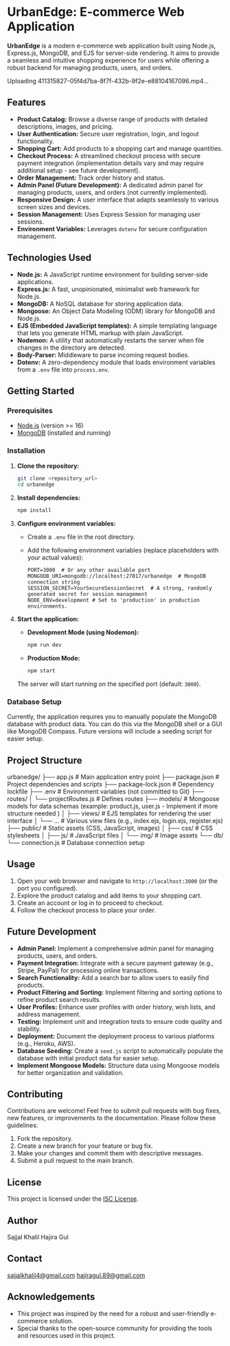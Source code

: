 # UrbanEdge: E-commerce Web Application

**UrbanEdge** is a modern e-commerce web application built using Node.js, Express.js, MongoDB, and EJS for server-side rendering.  It aims to provide a seamless and intuitive shopping experience for users while offering a robust backend for managing products, users, and orders.

Uploading 411315827-05f4d7ba-8f7f-432b-9f2e-e88104167096.mp4…

## Features

*   **Product Catalog:** Browse a diverse range of products with detailed descriptions, images, and pricing.
*   **User Authentication:** Secure user registration, login, and logout functionality.
*   **Shopping Cart:** Add products to a shopping cart and manage quantities.
*   **Checkout Process:** A streamlined checkout process with secure payment integration (implementation details vary and may require additional setup - see future development).
*   **Order Management:** Track order history and status.
*   **Admin Panel (Future Development):**  A dedicated admin panel for managing products, users, and orders (not currently implemented).
*   **Responsive Design:**  A user interface that adapts seamlessly to various screen sizes and devices.
*   **Session Management:** Uses Express Session for managing user sessions.
*   **Environment Variables:** Leverages `dotenv` for secure configuration management.

## Technologies Used

*   **Node.js:** A JavaScript runtime environment for building server-side applications.
*   **Express.js:** A fast, unopinionated, minimalist web framework for Node.js.
*   **MongoDB:** A NoSQL database for storing application data.
*   **Mongoose:**  An Object Data Modeling (ODM) library for MongoDB and Node.js.
*   **EJS (Embedded JavaScript templates):**  A simple templating language that lets you generate HTML markup with plain JavaScript.
*   **Nodemon:** A utility that automatically restarts the server when file changes in the directory are detected.
*   **Body-Parser:**  Middleware to parse incoming request bodies.
*   **Dotenv:**  A zero-dependency module that loads environment variables from a `.env` file into `process.env`.

## Getting Started

### Prerequisites

*   [Node.js](https://nodejs.org/) (version >= 16)
*   [MongoDB](https://www.mongodb.com/) (installed and running)

### Installation

1.  **Clone the repository:**

    ```bash
    git clone <repository_url>
    cd urbanedge
    ```

2.  **Install dependencies:**

    ```bash
    npm install
    ```

3.  **Configure environment variables:**

    *   Create a `.env` file in the root directory.
    *   Add the following environment variables (replace placeholders with your actual values):

        ```
        PORT=3000  # Or any other available port
        MONGODB_URI=mongodb://localhost:27017/urbanedge  # MongoDB connection string
        SESSION_SECRET=YourSecureSessionSecret  # A strong, randomly generated secret for session management
        NODE_ENV=development # Set to 'production' in production environments.
        ```

4.  **Start the application:**

    *   **Development Mode (using Nodemon):**
        ```bash
        npm run dev
        ```

    *   **Production Mode:**
        ```bash
        npm start
        ```

    The server will start running on the specified port (default: `3000`).

### Database Setup

Currently, the application requires you to manually populate the MongoDB database with product data. You can do this via the MongoDB shell or a GUI like MongoDB Compass. Future versions will include a seeding script for easier setup.
## Project Structure

urbanedge/
├── app.js             # Main application entry point
├── package.json       # Project dependencies and scripts
├── package-lock.json  # Dependency lockfile
├── .env               # Environment variables (not committed to Git)
├── routes/
│ └── projectRoutes.js # Defines routes
├── models/            # Mongoose models for data schemas (example: product.js, user.js - Implement if more structure needed )
│
├── views/              # EJS templates for rendering the user interface
│ └── ...               # Various view files (e.g., index.ejs, login.ejs, register.ejs)
├── public/             # Static assets (CSS, JavaScript, images)
│ ├── css/              # CSS stylesheets
│ ├── js/               # JavaScript files
│ └── img/              # Image assets
└── db/
└── connection.js       # Database connection setup

## Usage

1.  Open your web browser and navigate to `http://localhost:3000` (or the port you configured).
2.  Explore the product catalog and add items to your shopping cart.
3.  Create an account or log in to proceed to checkout.
4.  Follow the checkout process to place your order.

## Future Development

*   **Admin Panel:** Implement a comprehensive admin panel for managing products, users, and orders.
*   **Payment Integration:** Integrate with a secure payment gateway (e.g., Stripe, PayPal) for processing online transactions.
*   **Search Functionality:** Add a search bar to allow users to easily find products.
*   **Product Filtering and Sorting:** Implement filtering and sorting options to refine product search results.
*   **User Profiles:** Enhance user profiles with order history, wish lists, and address management.
*   **Testing:** Implement unit and integration tests to ensure code quality and stability.
*   **Deployment:** Document the deployment process to various platforms (e.g., Heroku, AWS).
*   **Database Seeding:**  Create a `seed.js` script to automatically populate the database with initial product data for easier setup.
*   **Implement Mongoose Models:** Structure data using Mongoose models for better organization and validation.

## Contributing

Contributions are welcome!  Feel free to submit pull requests with bug fixes, new features, or improvements to the documentation.  Please follow these guidelines:

1.  Fork the repository.
2.  Create a new branch for your feature or bug fix.
3.  Make your changes and commit them with descriptive messages.
4.  Submit a pull request to the main branch.

## License

This project is licensed under the [ISC License](LICENSE).

## Author

Sajjal Khalil
Hajira Gul

## Contact

sajjalkhalil4@gmail.com
hajiragul.89@gmail.com


## Acknowledgements

*   This project was inspired by the need for a robust and user-friendly e-commerce solution.
*   Special thanks to the open-source community for providing the tools and resources used in this project.
